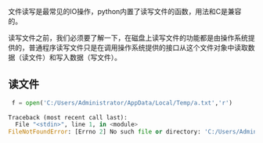 文件读写是最常见的IO操作，python内置了读写文件的函数，用法和C是兼容的。

读写文件之前，我们必须要了解一下，在磁盘上读写文件的功能都是由操作系统提供的，普通程序读写文件只是在调用操作系统提供的接口从这个文件对象中读取数据（读文件）和写入数据（写文件）。

## 读文件
```python
 f = open('C:/Users/Administrator/AppData/Local/Temp/a.txt','r')
 
Traceback (most recent call last):
  File "<stdin>", line 1, in <module>
FileNotFoundError: [Errno 2] No such file or directory: 'C:/Users/Administrator/AppData/Local/Temp/a.txt'

```